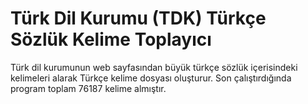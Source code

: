 # Türk Dil Kurumu (TDK) Türkçe Sözlük Kelime Toplayıcı 

Türk dil kurumunun web sayfasından büyük türkçe sözlük içerisindeki kelimeleri alarak Türkçe kelime dosyası oluşturur. Son çalıştırdığında program toplam 76187 kelime almıştır.
